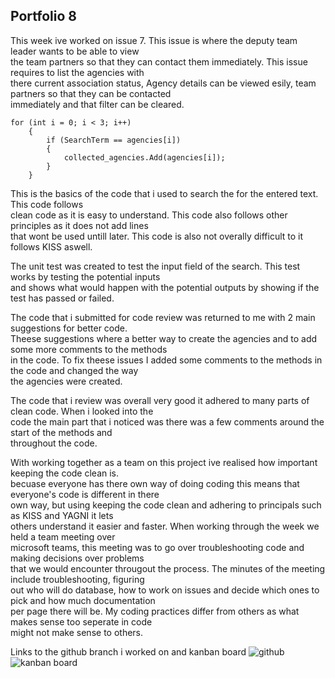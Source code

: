 ## Portfolio 8

This week ive worked on issue 7. This issue is where the deputy team leader wants to be able to view  
the team partners so that they can contact them immediately. This issue requires to list the agencies with  
there current association status, Agency details can be viewed esily, team partners so that they can be contacted  
immediately and that filter can be cleared.

```
for (int i = 0; i < 3; i++)
    {
        if (SearchTerm == agencies[i])
        {
            collected_agencies.Add(agencies[i]);
        }
    }
```

This is the basics of the code that i used to search the for the entered text. This code follows  
clean code as it is easy to understand. This code also follows other principles as it does not add lines  
that wont be used untill later. This code is also not overally difficult to it follows KISS aswell.

The unit test was created to test the input field of the search. This test works by testing the potential inputs  
and shows what would happen with the potential outputs by showing if the test has passed or failed.

The code that i submitted for code review was returned to me with 2 main suggestions for better code.  
Theese suggestions where a better way to create the agencies and to add some more comments to the methods  
in the code. To fix theese issues I added some comments to the methods in the code and changed the way  
the agencies were created.

The code that i review was overall very good it adhered to many parts of clean code. When i looked into the  
code the main part that i noticed was there was a few comments around the start of the methods and  
throughout the code.  

With working together as a team on this project ive realised how important keeping the code clean is.  
becuase everyone has there own way of doing coding this means that everyone's code is different in there  
own way, but using keeping the code clean and adhering to principals such as KISS and YAGNI it lets   
others understand it easier and faster. When working through the week we held a team meeting over  
microsoft teams, this meeting was to go over troubleshooting code and making decisions over problems  
that we would encounter througout the process. The minutes of the meeting include troubleshooting, figuring  
out who will do database, how to work on issues and decide which ones to pick and how much documentation  
per page there will be. My coding practices differ from others as what makes sense too seperate in code  
might not make sense to others.


Links to the github branch i worked on and kanban board
![github](https://github.com/timh1975/UNDAC-Project/tree/euan/feature/issue-7) 
![kanban board](https://zube.io/un-disaster-assessment-and-coordination-undac-app/undac-project/w/workspace-1/kanban)